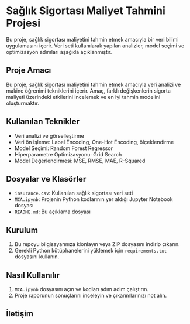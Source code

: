 # Sağlık Sigortası Maliyet Tahmini Projesi

Bu proje, sağlık sigortası maliyetini tahmin etmek amacıyla bir veri bilimi uygulamasını içerir. Veri seti kullanılarak yapılan analizler, model seçimi ve optimizasyon adımları aşağıda açıklanmıştır.

## Proje Amacı

Bu proje, sağlık sigortası maliyetini tahmin etmek amacıyla veri analizi ve makine öğrenimi tekniklerini içerir. Amaç, farklı değişkenlerin sigorta maliyeti üzerindeki etkilerini incelemek ve en iyi tahmin modelini oluşturmaktır.

## Kullanılan Teknikler

- Veri analizi ve görselleştirme
- Veri ön işleme: Label Encoding, One-Hot Encoding, ölçeklendirme
- Model Seçimi: Random Forest Regressor
- Hiperparametre Optimizasyonu: Grid Search
- Model Değerlendirmesi: MSE, RMSE, MAE, R-Squared

## Dosyalar ve Klasörler

- `insurance.csv`: Kullanılan sağlık sigortası veri seti
- `MCA.ipynb`: Projenin Python kodlarının yer aldığı Jupyter Notebook dosyası
- `README.md`: Bu açıklama dosyası

## Kurulum

1. Bu repoyu bilgisayarınıza klonlayın veya ZIP dosyasını indirip çıkarın.
2. Gerekli Python kütüphanelerini yüklemek için `requirements.txt` dosyasını kullanın.

## Nasıl Kullanılır

1. `MCA.ipynb` dosyasını açın ve kodları adım adım çalıştırın.
2. Proje raporunun sonuçlarını inceleyin ve çıkarımlarınızı not alın.

## İletişim

